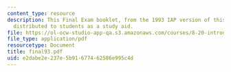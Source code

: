 ```yaml
---
content_type: resource
description: This Final Exam booklet, from the 1993 IAP version of this course, was
  distributed to students as a study aid.
file: https://ol-ocw-studio-app-qa.s3.amazonaws.com/courses/8-20-introduction-to-special-relativity-january-iap-2005/e2dabe2e237e5b91677462586e995c4d_final93.pdf
file_type: application/pdf
resourcetype: Document
title: final93.pdf
uid: e2dabe2e-237e-5b91-6774-62586e995c4d
---
```

